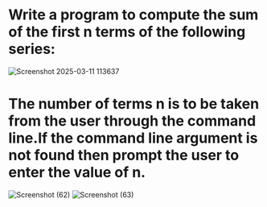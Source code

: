 # Write a program to compute the sum of the first n terms of the following series:
![Screenshot 2025-03-11 113637](https://github.com/user-attachments/assets/9fac2b74-64f5-4418-8db8-26e98a19a2ed)
# The number of terms n is to be taken from the user through the command line.If the command line argument is not found then prompt the user to enter the value of n.
![Screenshot (62)](https://github.com/user-attachments/assets/7724391b-a9d3-4e6e-acd4-c5cf7091ff82)
![Screenshot (63)](https://github.com/user-attachments/assets/06af934f-5d8f-418e-b429-00a9389e7a5b)
